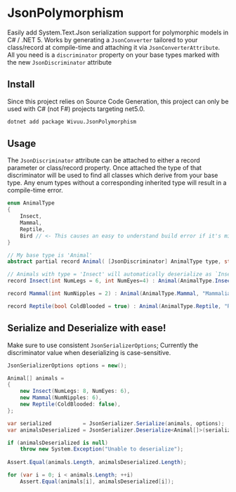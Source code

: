 # JsonPolymorphism

Easily add System.Text.Json serialization support for polymorphic models in C# / .NET 5. Works by generating a `JsonConverter` tailored to your class/record at compile-time and attaching it via `JsonConverterAttribute`. All you need is a `discriminator` property on your base types marked with the new `JsonDiscriminator` attribute

## Install
Since this project relies on Source Code Generation, this project can only be used with C# (not F#) projects targeting net5.0.

```sh
dotnet add package Wivuu.JsonPolymorphism
```

## Usage

The `JsonDiscriminator` attribute can be attached to either a record parameter or class/record property. Once attached the type of that discriminator will be used to find all classes which derive from your base type. Any enum types without a corresponding inherited type will result in a compile-time error.

```C#
enum AnimalType
{
    Insect,
    Mammal,
    Reptile,
    Bird // <- This causes an easy to understand build error if it's missing a corresponding inherited type!
}

// My base type is 'Animal'
abstract partial record Animal( [JsonDiscriminator] AnimalType type, string Name );

// Animals with type = 'Insect' will automatically deserialize as `Insect`
record Insect(int NumLegs = 6, int NumEyes=4) : Animal(AnimalType.Insect, "Insectoid");

record Mammal(int NumNipples = 2) : Animal(AnimalType.Mammal, "Mammalian");

record Reptile(bool ColdBlooded = true) : Animal(AnimalType.Reptile, "Reptilian");
```

## Serialize and Deserialize with ease!

Make sure to use consistent `JsonSerializerOptions`; Currently the discriminator value when deserializing is case-sensitive.

```C#
JsonSerializerOptions options = new();

Animal[] animals = 
{
    new Insect(NumLegs: 8, NumEyes: 6),
    new Mammal(NumNipples: 6),
    new Reptile(ColdBlooded: false),
};

var serialized          = JsonSerializer.Serialize(animals, options);
var animalsDeserialized = JsonSerializer.Deserialize<Animal[]>(serialized, options);

if (animalsDeserialized is null)
    throw new System.Exception("Unable to deserialize");
    
Assert.Equal(animals.Length, animalsDeserialized.Length);

for (var i = 0; i < animals.Length; ++i)
    Assert.Equal(animals[i], animalsDeserialized[i]);
```